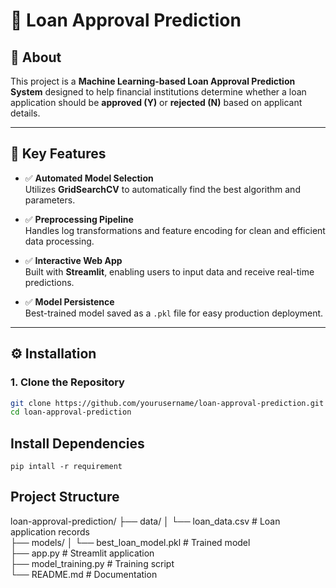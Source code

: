 # 🏦 Loan Approval Prediction

## 📌 About
This project is a **Machine Learning-based Loan Approval Prediction System** designed to help financial institutions determine whether a loan application should be **approved (Y)** or **rejected (N)** based on applicant details.

---

## 🔑 Key Features
- ✅ **Automated Model Selection**  
  Utilizes **GridSearchCV** to automatically find the best algorithm and parameters.

- ✅ **Preprocessing Pipeline**  
  Handles log transformations and feature encoding for clean and efficient data processing.

- ✅ **Interactive Web App**  
  Built with **Streamlit**, enabling users to input data and receive real-time predictions.

- ✅ **Model Persistence**  
  Best-trained model saved as a `.pkl` file for easy production deployment.

---

## ⚙️ Installation

### 1. Clone the Repository
```bash
git clone https://github.com/yourusername/loan-approval-prediction.git
cd loan-approval-prediction
```

## Install Dependencies

```
pip intall -r requirement

```

## Project Structure
loan-approval-prediction/
├── data/
│   └── loan_data.csv          # Loan application records  
├── models/
│   └── best_loan_model.pkl    # Trained model  
├── app.py                     # Streamlit application  
├── model_training.py          # Training script  
└── README.md                  # Documentation  

